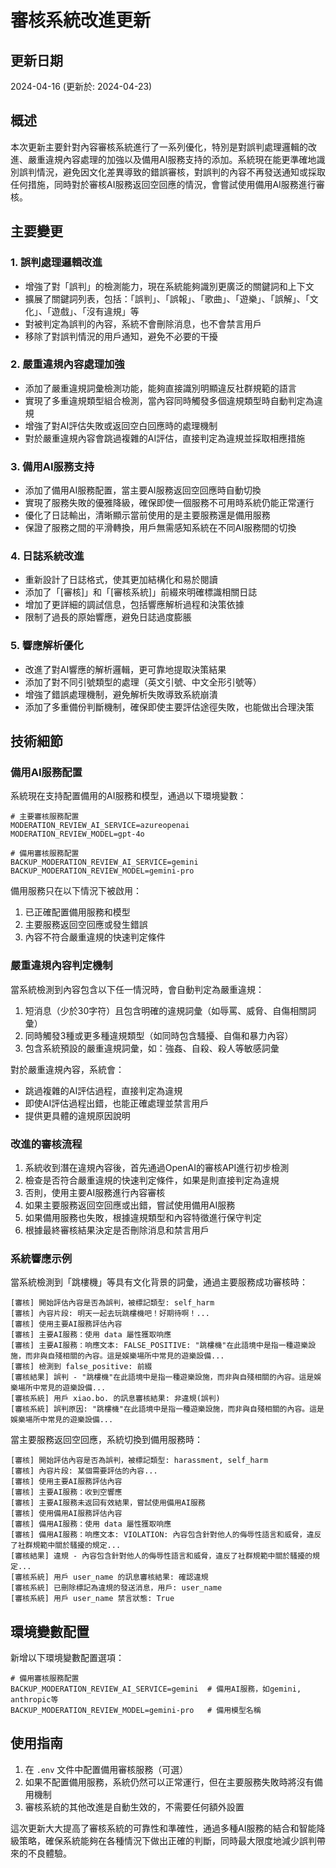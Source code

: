 # 審核系統改進更新

## 更新日期
2024-04-16 (更新於: 2024-04-23)

## 概述
本次更新主要針對內容審核系統進行了一系列優化，特別是對誤判處理邏輯的改進、嚴重違規內容處理的加強以及備用AI服務支持的添加。系統現在能更準確地識別誤判情況，避免因文化差異導致的錯誤審核，對誤判的內容不再發送通知或採取任何措施，同時對於審核AI服務返回空回應的情況，會嘗試使用備用AI服務進行審核。

## 主要變更

### 1. 誤判處理邏輯改進
- 增強了對「誤判」的檢測能力，現在系統能夠識別更廣泛的關鍵詞和上下文
- 擴展了關鍵詞列表，包括：「誤判」、「誤報」、「歌曲」、「遊樂」、「誤解」、「文化」、「遊戲」、「沒有違規」等
- 對被判定為誤判的內容，系統不會刪除消息，也不會禁言用戶
- 移除了對誤判情況的用戶通知，避免不必要的干擾

### 2. 嚴重違規內容處理加強
- 添加了嚴重違規詞彙檢測功能，能夠直接識別明顯違反社群規範的語言
- 實現了多重違規類型組合檢測，當內容同時觸發多個違規類型時自動判定為違規
- 增強了對AI評估失敗或返回空白回應時的處理機制
- 對於嚴重違規內容會跳過複雜的AI評估，直接判定為違規並採取相應措施

### 3. 備用AI服務支持
- 添加了備用AI服務配置，當主要AI服務返回空回應時自動切換
- 實現了服務失敗的優雅降級，確保即使一個服務不可用時系統仍能正常運行
- 優化了日誌輸出，清晰顯示當前使用的是主要服務還是備用服務
- 保證了服務之間的平滑轉換，用戶無需感知系統在不同AI服務間的切換

### 4. 日誌系統改進
- 重新設計了日誌格式，使其更加結構化和易於閱讀
- 添加了「[審核]」和「[審核系統]」前綴來明確標識相關日誌
- 增加了更詳細的調試信息，包括響應解析過程和決策依據
- 限制了過長的原始響應，避免日誌過度膨脹

### 5. 響應解析優化
- 改進了對AI響應的解析邏輯，更可靠地提取決策結果
- 添加了對不同引號類型的處理（英文引號、中文全形引號等）
- 增強了錯誤處理機制，避免解析失敗導致系統崩潰
- 添加了多重備份判斷機制，確保即使主要評估途徑失敗，也能做出合理決策

## 技術細節

### 備用AI服務配置
系統現在支持配置備用的AI服務和模型，通過以下環境變數：
```
# 主要審核服務配置
MODERATION_REVIEW_AI_SERVICE=azureopenai
MODERATION_REVIEW_MODEL=gpt-4o

# 備用審核服務配置
BACKUP_MODERATION_REVIEW_AI_SERVICE=gemini
BACKUP_MODERATION_REVIEW_MODEL=gemini-pro
```

備用服務只在以下情況下被啟用：
1. 已正確配置備用服務和模型
2. 主要服務返回空回應或發生錯誤
3. 內容不符合嚴重違規的快速判定條件

### 嚴重違規內容判定機制
當系統檢測到內容包含以下任一情況時，會自動判定為嚴重違規：
1. 短消息（少於30字符）且包含明確的違規詞彙（如辱罵、威脅、自傷相關詞彙）
2. 同時觸發3種或更多種違規類型（如同時包含騷擾、自傷和暴力內容）
3. 包含系統預設的嚴重違規詞彙，如：強姦、自殺、殺人等敏感詞彙

對於嚴重違規內容，系統會：
- 跳過複雜的AI評估過程，直接判定為違規
- 即使AI評估過程出錯，也能正確處理並禁言用戶
- 提供更具體的違規原因說明

### 改進的審核流程
1. 系統收到潛在違規內容後，首先通過OpenAI的審核API進行初步檢測
2. 檢查是否符合嚴重違規的快速判定條件，如果是則直接判定為違規
3. 否則，使用主要AI服務進行內容審核
4. 如果主要服務返回空回應或出錯，嘗試使用備用AI服務
5. 如果備用服務也失敗，根據違規類型和內容特徵進行保守判定
6. 根據最終審核結果決定是否刪除消息和禁言用戶

### 系統響應示例
當系統檢測到「跳樓機」等具有文化背景的詞彙，通過主要服務成功審核時：
```
[審核] 開始評估內容是否為誤判，被標記類型: self_harm
[審核] 內容片段: 明天一起去玩跳樓機吧！好期待啊！...
[審核] 使用主要AI服務評估內容
[審核] 主要AI服務：使用 data 屬性獲取响應
[審核] 主要AI服務：响應文本: FALSE_POSITIVE: "跳樓機"在此語境中是指一種遊樂設施，而非與自殘相關的內容。這是娛樂場所中常見的遊樂設備...
[審核] 檢測到 false_positive: 前綴
[審核結果] 誤判 - "跳樓機"在此語境中是指一種遊樂設施，而非與自殘相關的內容。這是娛樂場所中常見的遊樂設備...
[審核系統] 用戶 xiao.bo. 的訊息審核結果: 非違規(誤判)
[審核系統] 誤判原因: "跳樓機"在此語境中是指一種遊樂設施，而非與自殘相關的內容。這是娛樂場所中常見的遊樂設備...
```

當主要服務返回空回應，系統切換到備用服務時：
```
[審核] 開始評估內容是否為誤判，被標記類型: harassment, self_harm
[審核] 內容片段: 某個需要評估的內容...
[審核] 使用主要AI服務評估內容
[審核] 主要AI服務：收到空響應
[審核] 主要AI服務未返回有效結果，嘗試使用備用AI服務
[審核] 使用備用AI服務評估內容
[審核] 備用AI服務：使用 data 屬性獲取响應
[審核] 備用AI服務：响應文本: VIOLATION: 內容包含針對他人的侮辱性語言和威脅，違反了社群規範中關於騷擾的規定...
[審核結果] 違規 - 內容包含針對他人的侮辱性語言和威脅，違反了社群規範中關於騷擾的規定...
[審核系統] 用戶 user_name 的訊息審核結果: 確認違規
[審核系統] 已刪除標記為違規的發送消息，用戶: user_name
[審核系統] 用戶 user_name 禁言狀態: True
```

## 環境變數配置
新增以下環境變數配置選項：
```
# 備用審核服務配置
BACKUP_MODERATION_REVIEW_AI_SERVICE=gemini  # 備用AI服務，如gemini, anthropic等
BACKUP_MODERATION_REVIEW_MODEL=gemini-pro   # 備用模型名稱
```

## 使用指南
1. 在 `.env` 文件中配置備用審核服務（可選）
2. 如果不配置備用服務，系統仍然可以正常運行，但在主要服務失敗時將沒有備用機制
3. 審核系統的其他改進是自動生效的，不需要任何額外設置

這次更新大大提高了審核系統的可靠性和準確性，通過多種AI服務的結合和智能降級策略，確保系統能夠在各種情況下做出正確的判斷，同時最大限度地減少誤判帶來的不良體驗。 